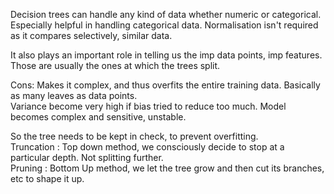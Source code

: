 Decision trees can handle any kind of data whether numeric or categorical. Especially helpful in handling categorical data.
Normalisation isn't required as it compares selectively, similar data.

It also plays an important role in telling us the imp data points, imp features.
Those are usually the ones at which the trees split.

Cons: 
    Makes it complex, and thus overfits the entire training data. Basically as many leaves as data points.  
    Variance become very high if bias tried to reduce too much. Model becomes complex and sensitive, unstable.  
    
So the tree needs to be kept in check, to prevent overfitting.  
    Truncation : Top down method, we consciously decide to stop at a particular depth. Not splitting further.  
    Pruning    : Bottom Up method, we let the tree grow and then cut its branches, etc to shape it up.  
